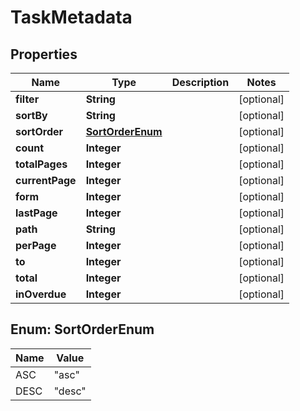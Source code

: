 
# TaskMetadata

## Properties
Name | Type | Description | Notes
------------ | ------------- | ------------- | -------------
**filter** | **String** |  |  [optional]
**sortBy** | **String** |  |  [optional]
**sortOrder** | [**SortOrderEnum**](#SortOrderEnum) |  |  [optional]
**count** | **Integer** |  |  [optional]
**totalPages** | **Integer** |  |  [optional]
**currentPage** | **Integer** |  |  [optional]
**form** | **Integer** |  |  [optional]
**lastPage** | **Integer** |  |  [optional]
**path** | **String** |  |  [optional]
**perPage** | **Integer** |  |  [optional]
**to** | **Integer** |  |  [optional]
**total** | **Integer** |  |  [optional]
**inOverdue** | **Integer** |  |  [optional]


<a name="SortOrderEnum"></a>
## Enum: SortOrderEnum
Name | Value
---- | -----
ASC | &quot;asc&quot;
DESC | &quot;desc&quot;



